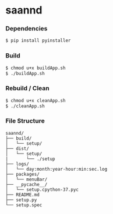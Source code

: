 # saannd 

### Dependencies
```bash
$ pip install pyinstaller
```
### Build
```bash
$ chmod u+x buildApp.sh
$ ./buildApp.sh
```
### Rebuild / Clean
```bash
$ chmod u+x cleanApp.sh
$ ./cleanApp.sh
```  
  
### File Structure
```
saannd/
├── build/
│   └── setup/
├── dist/
│   └── setup/
|       └── ./setup
├── logs/
│   └── day:month:year-hour:min:sec.log
├── packages/
│   └── menuBar/
├── __pycache__/
│   └── setup.cpython-37.pyc
├── README.md
├── setup.py
└── setup.spec
```
